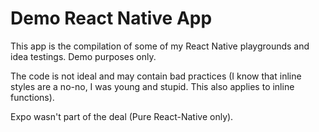 # Demo React Native App

This app is the compilation of some of my React Native playgrounds and idea testings. Demo purposes only.

The code is not ideal and may contain bad practices (I know that inline styles are a no-no, I was young and stupid. This also applies to inline functions).

Expo wasn't part of the deal (Pure React-Native only).